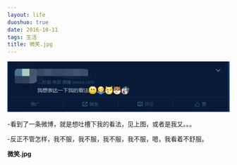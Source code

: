 ```yaml
---
layout: life
duoshuo: true
date: 2016-10-11
tags: 生活
title: 微笑.jpg
---
```

![nami](/life/2016/2016res/2016-10-11.png)


-看到了一条微博，就是想吐槽下我的看法，见上图，或者是我又。。。

-反正不管怎样，我不服，我不服，我不服，我不服，嗯，我看着不舒服。

**微笑.jpg**